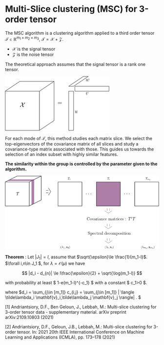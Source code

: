 # Multi-Slice clustering (MSC) for 3-order tensor

The MSC algorithm is a clustering algorithm applied to a third order tensor $\mathcal{T}\in\mathbb{R}^{m_1\times m_2\times m_3}$, $\mathcal{T} = \mathcal{X}+\mathcal{Z}$. 

* $\mathcal{X}$ is the signal tensor
* $\mathcal{Z}$ is the noise tensor

The theoretical approach assumes that the signal tensor  is a rank one tensor. 

![an image](signal_rank_one.png)

For each mode of $\mathcal{T}$, this method studies each matrix slice. We select the top-eigenvectors of the covariance matrix of all slices and study a covariance-type matrix associated with those. This guides us towards the selection of an index subset  with highly similar features.  

**The similarity within the group is controlled by the parameter given to the algorithm.**

![an image](msc.png)

**Theorem** : Let $|J_1|=l$, assume that $\sqrt{\epsilon}\le \frac{1}{m_1-l}$. $\forall i,n\in J_1 $, for $\lambda = \mathcal{O}(\mu)$ we have 

$$ |d_i - d_{n}| \le l\frac{\epsilon}{2} + \sqrt{\log(m_1-l)} $$ 

with probability at least $ 1-e(m_1-l)^{-c_1} $ with a constant $ c_1>0 $.


where 	$d_i =  \sum_{j\in [m_1]} c_{i,j} = \sum_{j\in [m_1]} | \langle \tilde\lambda_i \mathbf{v}_i,\tilde\lambda_j \mathbf{v}_j \rangle| . $


[1] Andriantsiory, D.F., Ben Geloun, J., Lebbah, M.: Multi-slice clustering for 3-order tensor data - supplementary material. arXiv preprint arXiv:2109.10803 (2021)

[2] Andriantsiory, D.F., Geloun, J.B., Lebbah, M.: Multi-slice clustering for 3-order tensor. In: 2021 20th IEEE International Conference on Machine Learning and Applications (ICMLA), pp. 173–178 (2021)



```python

```
